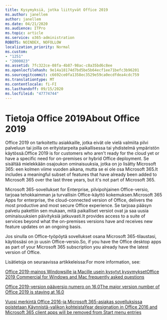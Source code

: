 ```yaml
---
title: Kysymyksiä, jotka liittyvät Office 2019
ms.author: janellem
author: janellem
ms.date: 04/21/2020
ms.audience: ITPro
ms.topic: article
ms.service: o365-administration
ROBOTS: NOINDEX, NOFOLLOW
localization_priority: Normal
ms.custom:
- "1251"
- "2000023"
ms.assetid: 7fc322ce-08fa-4b87-98ac-c8a35bd6c8ee
ms.openlocfilehash: 9e14a18174d7bd5be5b64ecf1ee71befc3b96201
ms.sourcegitcommit: c6692ce0fa1358ec3529e59ca0ecdfdea4cdc759
ms.translationtype: MT
ms.contentlocale: fi-FI
ms.lasthandoff: 09/15/2020
ms.locfileid: "47774744"
---
```

# <a name="about-office-2019"></a><span data-ttu-id="19455-102">Tietoja Office 2019</span><span class="sxs-lookup"><span data-stu-id="19455-102">About Office 2019</span></span>

<span data-ttu-id="19455-103">Office 2019 on tarkoitettu asiakkaille, jotka eivät ole vielä valmiita pilvi palveluun tai joilla on erityistarpeita paikallisessa tai yhdistelmä ympäristön käytössä.</span><span class="sxs-lookup"><span data-stu-id="19455-103">Office 2019 is for customers who aren't ready for the cloud yet or have a specific need for on-premises or hybrid Office deployment.</span></span> <span data-ttu-id="19455-104">Se sisältää mielekkään osajoukon ominaisuuksia, jotka on jo lisätty Microsoft 365: een kolmen viime vuoden aikana, mutta se ei ole osa Microsoft 365.</span><span class="sxs-lookup"><span data-stu-id="19455-104">It includes a meaningful subset of features that have already been added to Microsoft 365 over the last three years, but it's not part of Microsoft 365.</span></span>
  
<span data-ttu-id="19455-105">Microsoft 365-sovellukset for Enterprise, pilvipohjainen Office-versio, tarjoaa tehokkaimman ja turvallisin Office-käyttö kokemuksen.</span><span class="sxs-lookup"><span data-stu-id="19455-105">Microsoft 365 Apps for enterprise, the cloud-connected version of Office, delivers the most productive and most secure Office experience.</span></span> <span data-ttu-id="19455-106">Se tarjoaa pääsyn palvelu pakettiin sen mukaan, mitä paikalliset versiot ovat ja saa uusia ominaisuuksien päivityksiä jatkuvasti.</span><span class="sxs-lookup"><span data-stu-id="19455-106">It provides access to a suite of services beyond what the on-premises versions have and receives new feature updates on an ongoing basis.</span></span>
  
<span data-ttu-id="19455-107">Jos sinulla on Office-työpöytä sovellukset osana Microsoft 365-tilaustasi, käytössäsi on jo uusin Office-versio.</span><span class="sxs-lookup"><span data-stu-id="19455-107">So, if you have the Office desktop apps as part of your Microsoft 365 subscription you already have the latest version of Office.</span></span>
  
<span data-ttu-id="19455-108">Lisätietoja on seuraavissa artikkeleissa:</span><span class="sxs-lookup"><span data-stu-id="19455-108">For more information, see:</span></span>
  
[<span data-ttu-id="19455-109">Office 2019-mainos Windowsille ja Macille usein kysytyt kysymykset</span><span class="sxs-lookup"><span data-stu-id="19455-109">Office 2019 Commercial for Windows and Mac frequently asked questions</span></span>](https://support.microsoft.com/help/4133312)
  
[<span data-ttu-id="19455-110">Office 2019-version pääversio numero on 16,0</span><span class="sxs-lookup"><span data-stu-id="19455-110">The major version number of Office 2019 is staying at 16.0</span></span>](https://docs.microsoft.com/deployoffice/office2019/overview)
  
[<span data-ttu-id="19455-111">Vuosi merkintä Office 2016-ja Microsoft 365-asiakas sovelluksissa poistetaan Käynnistä-valikon kohteista</span><span class="sxs-lookup"><span data-stu-id="19455-111">Year designation in Office 2016 and Microsoft 365 client apps will be removed from Start menu entries</span></span>](https://support.office.com/article/8fe5e052-76d2-49de-af30-2e84ed3da907?wt.mc_id=Alchemy_ClientDIA)
  